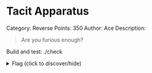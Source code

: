 # Tacit Apparatus
Category: Reverse
Points: 350
Author: Ace
Description:

> Are you furious enough?

Build and test: ./check

<details>
<summary>Flag (click to discover/hide)</summary>
<p>GH19{**<AndNoth1ngs_G0ingT0Chang3_TheW4yW3Live>**}</p>
</details>
